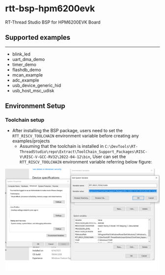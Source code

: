 # rtt-bsp-hpm6200evk

RT-Thread Studio BSP for HPM6200EVK Board

## Supported examples

***

- blink_led
- uart_dma_demo
- timer_demo
- flashdb_demo
- mcan_example
- adc_example
- usb_device_generic_hid
- usb_host_msc_udisk

## Environment Setup

### Toolchain setup

- After installing the BSP package, users need to set the `RTT_RISCV_TOOLCHAIN` environment variable before creating any examples/projects
    - Assuming that the toolchain is installed in `C:\DevTools\RT-ThreadStudio\repo\Extract\ToolChain_Support_Packages\RISC-V\RISC-V-GCC-RV32\2022-04-12\bin`, User can set the `RTT_RISCV_TOOLCHAIN` environment variable referring below figure:

![Set RTT_RISCV_TOOLCHAIN environment variable](documents/images/set_rtt_riscv_toolchain_env.png)